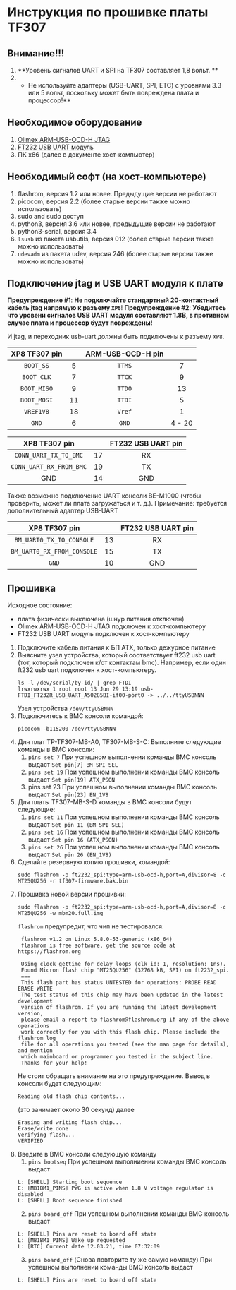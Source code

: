 # Инструкция по прошивке платы TF307

## Внимание!!!

1. **Уровень сигналов UART и SPI на TF307 составляет 1,8 вольт. ** 
2. * Не используйте адаптеры (USB-UART, SPI, ETC) с уровнями 3.3 или 5 вольт, поскольку может быть повреждена плата и процессор!**


## Необходимое оборудование

1. [Olimex ARM-USB-OCD-H JTAG](https://www.olimex.com/Products/ARM/JTAG/ARM-USB-OCD-H)
2. [FT232 USB UART модуль](https://www.chipdip.ru/product/ft232-usb-uart-board-type-a)
3. ПК х86 (далее в документе хост-компьютер)


## Необходимый софт (на хост-компьютере)

1. flashrom, версия 1.2 или новее. Предыдущие версии не работают
2. picocom, версия 2.2 (более старые версии также можно использовать)
3. sudo and sudo доступ
4. python3, версия 3.6 или новее, предыдущие версии не работают
5. python3-serial, версия 3.4
6. `lsusb` из пакета usbutils, версия 012 (более старые версии также можно использовать)
7. `udevadm` из пакета udev, версия 246 (более старые версии также можно использовать)


## Подключение jtag и USB UART модуля к плате

**Предупреждение #1**: **Не подключайте стандартный 20-контактный кабель jtag напрямую к разъему `XP8`**!
**Предупреждение #2**: **Убедитесь что уровени сигналов USB UART модуля составляют 1.8В, в противном случае плата и процессор будут повреждены!**

И jtag, и переходник usb-uart должны быть подключены к разъему `XP8`.


| XP8 TF307 pin |       |  ARM-USB-OCD-H pin  |        |
| :-----------: | :---: | :-----------------: | :----: |
|  `BOOT_SS`    |   5   |      `TTMS`         |   7    |
|  `BOOT_CLK`   |   7   |      `TTCK`         |   9    |
|  `BOOT_MISO`  |   9   |      `TTDO`         |   13   |
|  `BOOT_MOSI`  |   11  |      `TTDI`         |   5    |
|  `VREF1V8`    |   18  |      `Vref`         |   1    |
|  `GND`        |   6   |      `GND`          | 4 - 20 |


|     XP8 TF307 pin        |       | FT232 USB UART pin |
| :----------------------: | :---: | :----------------: |
|  `CONN_UART_TX_TO_BMC`   |   17  |       RX           |
|  `CONN_UART_RX_FROM_BMC` |   19  |       TX           |
|   GND                    |   14  |       GND          |


Также возможно подключение UART консоли BE-M1000 
(чтобы проверить, может ли плата загружаться и т. д.).
Примечание: требуется дополнительный адаптер USB-UART 

|     XP8 TF307 pin           |       | FT232 USB UART pin |
| :-------------------------: | :---: | :----------------: |
|  `BM_UART0_TX_TO_CONSOLE`   |   13  |       RX           |
|  `BM_UART0_RX_FROM_CONSOLE` |   15  |       TX           |
|  `GND`                      |   10  |       GND          |


## Прошивка

Исходное состояние: 

* плата физически выключена (шнур питания отключен) 
* Olimex ARM-USB-OCD-H JTAG подключен к хост-компьютеру 
* FT232 USB UART модуль подключен к хост-компьютеру


1. Подключите кабель питания к БП ATX, только дежурное питание
2. Выясните узел устройства, который соответствует ft232 usb uart (тот, который подключен к/от контактам bmc).
   Например, если один ft232 usb uart подключен к хост-компьютеру.
   ```
   ls -l /dev/serial/by-id/ | grep FTDI
   lrwxrwxrwx 1 root root 13 Jun 29 13:19 usb-FTDI_FT232R_USB_UART_A50285BI-if00-port0 -> ../../ttyUSBNNN
   ```
   Узел устройства `/dev/ttyUSBNNN`
3. Подключитесь к BMC консоли командой:
   ```
   picocom -b115200 /dev/ttyUSBNNN
   ```
4. Для плат TP-TF307-MB-A0, TF307-MB-S-C: Выполните следующие команды в BMC консоли:
   1. `pins set 7`
   При успешном выполнении команды BMC консоль выдаст `Set pin[7] BM_SPI_SEL`
   2. `pins set 19`
   При успешном выполнении команды BMC консоль выдаст `Set pin[19] ATX_PSON`
   3. pins set 23
   При успешном выполнении команды BMC консоль выдаст `Set pin[23] EN_1V8`
5. Для платы TF307-MB-S-D команды в BMC консоли будут следующие:
   1. `pins set 11`
   При успешном выполнении команды BMC консоль выдаст `Set pin 11 (BM_SPI_SEL)`
   2. `pins set 16`
   При успешном выполнении команды BMC консоль выдаст `Set pin 16 (ATX_PSON)`
   3. `pins set 26`
   При успешном выполнении команды BMC консоль выдаст `Set pin 26 (EN_1V8)`
6. Сделайте резервную копию прошивки, командой:
   ```
   sudo flashrom -p ft2232_spi:type=arm-usb-ocd-h,port=A,divisor=8 -c MT25QU256 -r tf307-firmware.bak.bin
   ```
7. Прошивка новой версии прошивки:
   ```
   sudo flashrom -p ft2232_spi:type=arm-usb-ocd-h,port=A,divisor=8 -c MT25QU256 -w mbm20.full.img
   ```
   `flashrom` предупредит, что чип не тестировался:
   ```
    flashrom v1.2 on Linux 5.8.0-53-generic (x86_64)
    flashrom is free software, get the source code at https://flashrom.org

    Using clock_gettime for delay loops (clk_id: 1, resolution: 1ns).
    Found Micron flash chip "MT25QU256" (32768 kB, SPI) on ft2232_spi.
    ===
    This flash part has status UNTESTED for operations: PROBE READ ERASE WRITE
    The test status of this chip may have been updated in the latest development
    version of flashrom. If you are running the latest development version,
    please email a report to flashrom@flashrom.org if any of the above operations
    work correctly for you with this flash chip. Please include the flashrom log
    file for all operations you tested (see the man page for details), and mention
    which mainboard or programmer you tested in the subject line.
    Thanks for your help!
   ```
   Не стоит обращать внимание на это предупреждение.
   Вывод в консоли будет следующим:
   ```
   Reading old flash chip contents...
   ```
   (это занимает около 30 секунд)
   далее
   ```
   Erasing and writing flash chip...
   Erase/write done
   Verifying flash...
   VERIFIED
   ```
8. Введите в BMC консоли следующую команду
   1. `pins bootseq`
   При успешном выполниении команды BMC консоль выдаст
   ```
   L: [SHELL] Starting boot sequence
   E: [MB1BM1_PINS] PWG is active when 1.8 V voltage regulator is disabled
   L: [SHELL] Boot sequence finished
   ```
   2. `pins board_off`
   При успешном выполнении команды BMC консоль выдаст
   ```
   L: [SHELL] Pins are reset to board off state
   L: [MB1BM1_PINS] Wake up requested
   L: [RTC] Current date 12.03.21, time 07:32:09
   ```
   3. `pins board_off` (Снова повторите ту же самую команду)
   При успешном выполнении команды BMC консоль выдаст
   ```
   L: [SHELL] Pins are reset to board off state
   ```
